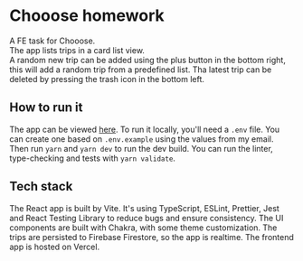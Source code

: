 # Chooose homework

A FE task for Chooose.  
The app lists trips in a card list view.  
A random new trip can be added using the plus button in the bottom right, this will add a random trip from a predefined list.
Tha latest trip can be deleted by pressing the trash icon in the bottom left.

## How to run it

The app can be viewed [here](https://chooose-homework.vercel.app).
To run it locally, you'll need a `.env` file. You can create one based on `.env.example` using the values from my email.
Then run `yarn` and `yarn dev` to run the dev build.
You can run the linter, type-checking and tests with `yarn validate`.

## Tech stack

The React app is built by Vite.
It's using TypeScript, ESLint, Prettier, Jest and React Testing Library to reduce bugs and ensure consistency.
The UI components are built with Chakra, with some theme customization.
The trips are persisted to Firebase Firestore, so the app is realtime.
The frontend app is hosted on Vercel.
